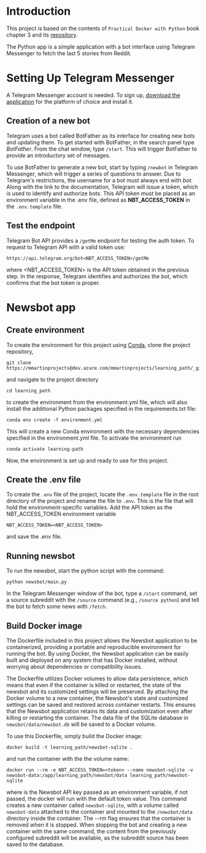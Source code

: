 # Introduction 

This project is based on the contents of `Practical Docker with Python` book chapter 3 and its [repository](https://github.com/Apress/practical-docker-with-python/tree/master/source-code).

The Python app is a simple application with a bot interface using Telegram Messenger to fetch the last 5 stories from Reddit. 

# Setting Up Telegram Messenger

A Telegram Messenger account is needed. To sign up, [download the application](https://telegram.org) for the platform of choice and install it.

## Creation of a new bot

Telegram uses a bot called BotFather as its interface for creating new bots and updating them. To get started with BotFather, in the search panel type _BotFather_. From the chat window, type `/start`. This will trigger BotFather to provide an introductory set of messages.

To use BotFather to generate a new bot, start by typing `/newbot` in Telegram Messenger, which will trigger a series of questions to answer. Due to Telegram's restrictions, the username for a bot must always end with _bot_. Along with the link to the documentation, Telegram will issue a token, which is used to identify and authorize bots. This API token must be placed as an environment variable in the .env file, defined as **NBT_ACCESS_TOKEN** in the `.env.template` file.

## Test the endpoint

Telegram Bot API provides a `/getMe` endpoint for testing the auth token. To request to Telegram API with a valid token use: 

    https://api.telegram.org/bot<NBT_ACCESS_TOKEN>/getMe

where <NBT_ACCESS_TOKEN> is the API token obtained in the previous step. In the response, Telegram identifies and authorizes the bot, which confirms that the bot token is proper.


# Newsbot app

## Create environment

To create the environment for this project using [Conda](https://docs.conda.io/en/latest/), clone the project repository,

    git clone https://mmartinprojects@dev.azure.com/mmartinprojects/learning_path/_git/learning_path
  
and navigate to the project directory

    cd learning_path
  
to create the environment from the environment.yml file, which will also install the additional Python packages specified in the requirements.txt file:

    conda env create -f environment.yml
  
This will create a new Conda environment with the necessary dependencies specified in the environment.yml file. To activate the environment run

    conda activate learning-path
    
Now, the environment is set up and ready to use for this project.

## Create the .env file

To create the `.env` file of the project, locate the `.env.template` file in the root directory of the project and rename the file to `.env`. This is the file that will hold the environment-specific variables. Add the API token as the NBT_ACCESS_TOKEN environment variable

    NBT_ACCESS_TOKEN=<NBT_ACCESS_TOKEN>

and save the .env file.

## Running newsbot

To run the newsbot, start the python script with the command:

    python newsbot/main.py

In the Telegram Messenger window of the bot, type a `/start` command, set a source subreddit with the `/source` command (e.g., `/source python`) and tell the bot to fetch some news with `/fetch`.


## Build Docker image

The Dockerfile included in this project allows the Newsbot application to be containerized, providing a portable and reproducible environment for running the bot. By using Docker, the Newsbot application can be easily built and deployed on any system that has Docker installed, without worrying about dependencies or compatibility issues. 

The Dockerfile utilizes Docker volumes to allow data persistence, which means that even if the container is killed or restarted, the state of the newsbot and its customized settings will be preserved. By attaching the Docker volume to a new container, the Newsbot's state and customized settings can be saved and restored across container restarts. This ensures that the Newsbot application retains its data and customization even after killing or restarting the container. The data file of the SQLite database in `newsbot/data/newsbot.db` will be saved to a Docker volume.

To use this Dockerfile, simply build the Docker image:

    docker build -t learning_path/newsbot-sqlite .

and run the container with the the volume name:

    docker run --rm -e NBT_ACCESS_TOKEN=<token> --name newsbot-sqlite -v newsbot-data:/app/learning_path/newsbot/data learning_path/newsbot-sqlite

where <token> is the Newsbot API key passed as an environment variable, if not passed, the docker will run with the default token value. This command creates a new container called `newsbot-sqlite`, with a volume called `newsbot-data` attached to the container and mounted to the `/newsbot/data` directory inside the container. The --rm flag ensures that the container is removed when it is stopped. When stopping the bot and creating a new container with the same command, the content from the previously configured subreddit will be available, as the subreddit source has been saved to the database.

